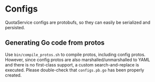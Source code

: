# Configs

QuotaService configs are protobufs, so they can easily be serialized and persisted.

## Generating Go code from protos

Use `bin/compile_protos.sh` to compile protos, including config protos. However, since config
protos are also marshalled/unmarshalled to YAML and there is no first-class support, a custom
search-and-replace is executed. Please double-check that `configs.pb.go` has been properly created.
